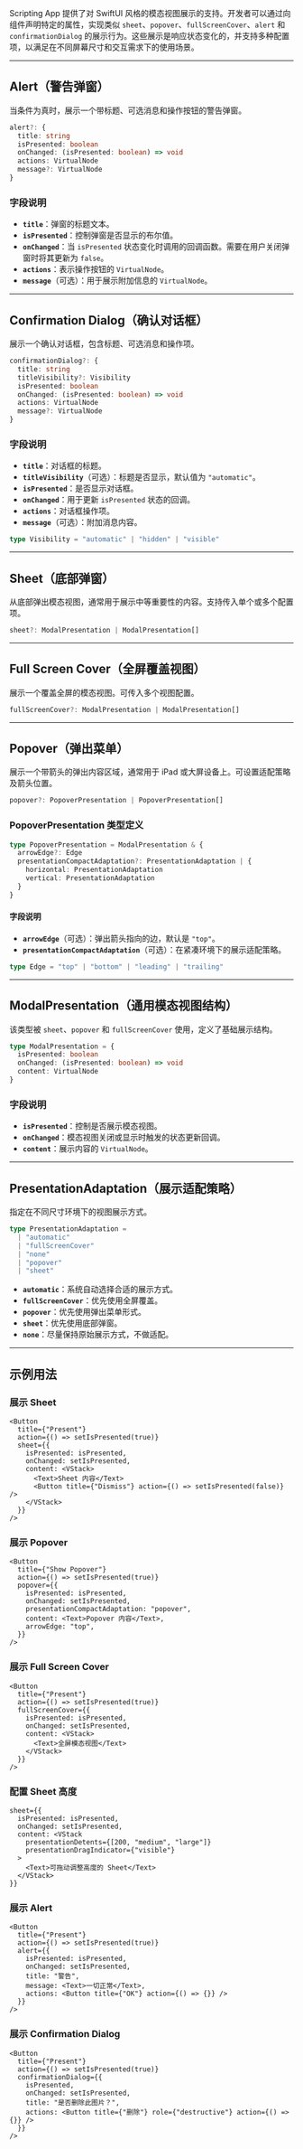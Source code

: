 Scripting App 提供了对 SwiftUI 风格的模态视图展示的支持。开发者可以通过向组件声明特定的属性，实现类似 `sheet`、`popover`、`fullScreenCover`、`alert` 和 `confirmationDialog` 的展示行为。这些展示是响应状态变化的，并支持多种配置项，以满足在不同屏幕尺寸和交互需求下的使用场景。

---

## Alert（警告弹窗）

当条件为真时，展示一个带标题、可选消息和操作按钮的警告弹窗。

```ts
alert?: {
  title: string
  isPresented: boolean
  onChanged: (isPresented: boolean) => void
  actions: VirtualNode
  message?: VirtualNode
}
```

### 字段说明

* **`title`**：弹窗的标题文本。
* **`isPresented`**：控制弹窗是否显示的布尔值。
* **`onChanged`**：当 `isPresented` 状态变化时调用的回调函数。需要在用户关闭弹窗时将其更新为 `false`。
* **`actions`**：表示操作按钮的 `VirtualNode`。
* **`message`**（可选）：用于展示附加信息的 `VirtualNode`。

---

## Confirmation Dialog（确认对话框）

展示一个确认对话框，包含标题、可选消息和操作项。

```ts
confirmationDialog?: {
  title: string
  titleVisibility?: Visibility
  isPresented: boolean
  onChanged: (isPresented: boolean) => void
  actions: VirtualNode
  message?: VirtualNode
}
```

### 字段说明

* **`title`**：对话框的标题。
* **`titleVisibility`**（可选）：标题是否显示，默认值为 `"automatic"`。
* **`isPresented`**：是否显示对话框。
* **`onChanged`**：用于更新 `isPresented` 状态的回调。
* **`actions`**：对话框操作项。
* **`message`**（可选）：附加消息内容。

```ts
type Visibility = "automatic" | "hidden" | "visible"
```

---

## Sheet（底部弹窗）

从底部弹出模态视图，通常用于展示中等重要性的内容。支持传入单个或多个配置项。

```ts
sheet?: ModalPresentation | ModalPresentation[]
```

---

## Full Screen Cover（全屏覆盖视图）

展示一个覆盖全屏的模态视图。可传入多个视图配置。

```ts
fullScreenCover?: ModalPresentation | ModalPresentation[]
```

---

## Popover（弹出菜单）

展示一个带箭头的弹出内容区域，通常用于 iPad 或大屏设备上。可设置适配策略及箭头位置。

```ts
popover?: PopoverPresentation | PopoverPresentation[]
```

### PopoverPresentation 类型定义

```ts
type PopoverPresentation = ModalPresentation & {
  arrowEdge?: Edge
  presentationCompactAdaptation?: PresentationAdaptation | {
    horizontal: PresentationAdaptation
    vertical: PresentationAdaptation
  }
}
```

#### 字段说明

* **`arrowEdge`**（可选）：弹出箭头指向的边，默认是 `"top"`。
* **`presentationCompactAdaptation`**（可选）：在紧凑环境下的展示适配策略。

```ts
type Edge = "top" | "bottom" | "leading" | "trailing"
```

---

## ModalPresentation（通用模态视图结构）

该类型被 `sheet`、`popover` 和 `fullScreenCover` 使用，定义了基础展示结构。

```ts
type ModalPresentation = {
  isPresented: boolean
  onChanged: (isPresented: boolean) => void
  content: VirtualNode
}
```

### 字段说明

* **`isPresented`**：控制是否展示模态视图。
* **`onChanged`**：模态视图关闭或显示时触发的状态更新回调。
* **`content`**：展示内容的 `VirtualNode`。

---

## PresentationAdaptation（展示适配策略）

指定在不同尺寸环境下的视图展示方式。

```ts
type PresentationAdaptation =
  | "automatic"
  | "fullScreenCover"
  | "none"
  | "popover"
  | "sheet"
```

* **`automatic`**：系统自动选择合适的展示方式。
* **`fullScreenCover`**：优先使用全屏覆盖。
* **`popover`**：优先使用弹出菜单形式。
* **`sheet`**：优先使用底部弹窗。
* **`none`**：尽量保持原始展示方式，不做适配。

---

## 示例用法

### 展示 Sheet

```tsx
<Button
  title={"Present"}
  action={() => setIsPresented(true)}
  sheet={{
    isPresented: isPresented,
    onChanged: setIsPresented,
    content: <VStack>
      <Text>Sheet 内容</Text>
      <Button title={"Dismiss"} action={() => setIsPresented(false)} />
    </VStack>
  }}
/>
```

### 展示 Popover

```tsx
<Button
  title={"Show Popover"}
  action={() => setIsPresented(true)}
  popover={{
    isPresented: isPresented,
    onChanged: setIsPresented,
    presentationCompactAdaptation: "popover",
    content: <Text>Popover 内容</Text>,
    arrowEdge: "top",
  }}
/>
```

### 展示 Full Screen Cover

```tsx
<Button
  title={"Present"}
  action={() => setIsPresented(true)}
  fullScreenCover={{
    isPresented: isPresented,
    onChanged: setIsPresented,
    content: <VStack>
      <Text>全屏模态视图</Text>
    </VStack>
  }}
/>
```

### 配置 Sheet 高度

```tsx
sheet={{
  isPresented: isPresented,
  onChanged: setIsPresented,
  content: <VStack
    presentationDetents={[200, "medium", "large"]}
    presentationDragIndicator={"visible"}
  >
    <Text>可拖动调整高度的 Sheet</Text>
  </VStack>
}}
```

### 展示 Alert

```tsx
<Button
  title={"Present"}
  action={() => setIsPresented(true)}
  alert={{
    isPresented: isPresented,
    onChanged: setIsPresented,
    title: "警告",
    message: <Text>一切正常</Text>,
    actions: <Button title={"OK"} action={() => {}} />
  }}
/>
```

### 展示 Confirmation Dialog

```tsx
<Button
  title={"Present"}
  action={() => setIsPresented(true)}
  confirmationDialog={{
    isPresented,
    onChanged: setIsPresented,
    title: "是否删除此图片？",
    actions: <Button title={"删除"} role={"destructive"} action={() => {}} />
  }}
/>
```